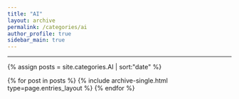 ```yaml
---
title: "AI"
layout: archive
permalink: /categories/ai
author_profile: true
sidebar_main: true
---
```


<!-- 공백이 포함되어 있는 카테고리 이름의 경우 site.categories.['a b c'] 이런식으로! -->

***

{% assign posts = site.categories.AI | sort:"date" %}

{% for post in posts %}
  {% include archive-single.html type=page.entries_layout %}
{% endfor %}
